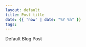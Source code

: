 ```yaml
---
layout: default
title: Post title
date: {{ 'now' | date: "%Y %h" }}
tags: 
---
```


Default Blog Post